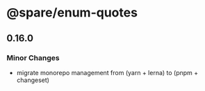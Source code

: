 # @spare/enum-quotes

## 0.16.0

### Minor Changes

- migrate monorepo management from (yarn + lerna) to (pnpm + changeset)
